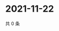 # 2021-11-22

共 0 条

<!-- BEGIN WEIBO -->
<!-- 最后更新时间 Mon Nov 22 2021 15:14:07 GMT+0800 (China Standard Time) -->

<!-- END WEIBO -->

